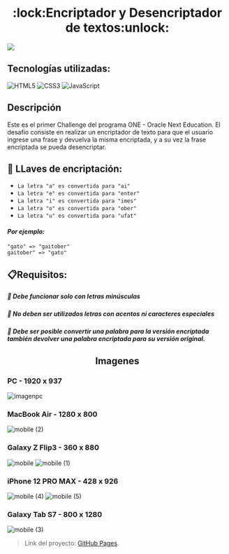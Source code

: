 <h1 align="center">:lock:Encriptador y Desencriptador de textos:unlock:</h1>

   <p align="left">
   <img src="https://img.shields.io/badge/STATUS-FINALIZADO-green">
   </p>

## Tecnologías utilizadas:

![HTML5](https://img.shields.io/badge/html5-%23E34F26.svg?style=for-the-badge&logo=html5&logoColor=white)
![CSS3](https://img.shields.io/badge/css3-%231572B6.svg?style=for-the-badge&logo=css3&logoColor=white)
![JavaScript](https://img.shields.io/badge/javascript-%23323330.svg?style=for-the-badge&logo=javascript&logoColor=%23F7DF1E)

## Descripción

 Este es el primer Challenge del programa ONE - Oracle Next Education. El desafio consiste en realizar un encriptador de texto para que el usuario ingrese una frase y devuelva la misma encriptada, y a su vez la frase encriptada se pueda desencriptar.
 

## :key: LLaves de encriptación:

- `La letra "a" es convertida para "ai"`
- `La letra "e" es convertida para "enter"`
- `La letra "i" es convertida para "imes"`
- `La letra "o" es convertida para "ober"`
- `La letra "u" es convertida para "ufat"`

#### ***Por ejemplo:***

```
"gato" => "gaitober"
gaitober" => "gato"
```

## :clipboard:Requisitos:
##### :pushpin: Debe funcionar solo con letras minúsculas
##### :pushpin: No deben ser utilizados letras con acentos ni caracteres especiales
##### :pushpin: Debe ser posible convertir una palabra para la versión encriptada también devolver una palabra encriptada para su versión original.


<h2 align="center"> Imagenes </h2>

### PC - 1920 x 937
![imagenpc](https://user-images.githubusercontent.com/75341034/212575646-7728043d-ff6b-4495-a562-bf28c4897e91.png)

### MacBook Air - 1280 x 800
![mobile (2)](https://user-images.githubusercontent.com/75341034/212575055-8c50fc4f-8d19-490f-8a5f-bef2d6dc502a.png)

### Galaxy Z Flip3 - 360 x 880
![mobile](https://user-images.githubusercontent.com/75341034/212574550-e5e6bffd-3211-464e-88a4-eb1b21145d3c.png)
![mobile (1)](https://user-images.githubusercontent.com/75341034/212574535-64d735a7-5316-4f9b-b084-391f2ec64dec.png)

### iPhone 12 PRO MAX - 428 x 926
![mobile (4)](https://user-images.githubusercontent.com/75341034/212575017-b6c67cab-7d0b-4e2e-9413-291d731f34fd.png)
![mobile (5)](https://user-images.githubusercontent.com/75341034/212575039-8ec1505f-6746-4ab5-a154-17fd6b7dd5d2.png)

### Galaxy Tab S7 - 800 x 1280
![mobile (3)](https://user-images.githubusercontent.com/75341034/212575085-dc2aee39-24f9-48c8-9f60-40b5c7378352.gif)

>Link del proyecto: [GitHub Pages](https://beck120.github.io/Challenge-1-Alura-Oracle/).
